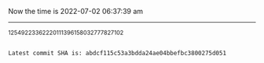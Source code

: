 Now the time is 2022-07-02 06:37:39 am

---

<small>12549223362220111396158032777827102</small>

```txt

Latest commit SHA is: abdcf115c53a3bdda24ae04bbefbc3800275d051
```

